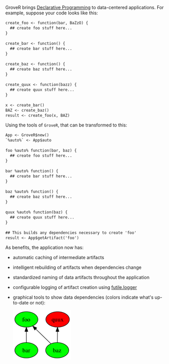 GroveR brings [Declarative Programming](https://en.wikipedia.org/wiki/Declarative_programming)
to data-centered applications.  For example, suppose your code looks like this:

```
create_foo <- function(bar, BaZzO) {
  ## create foo stuff here...
}

create_bar <- function() {
  ## create bar stuff here...
}

create_baz <- function() {
  ## create baz stuff here...
}

create_quux <- function(bazz) {
  ## create quux stuff here...
}

x <- create_bar()
BAZ <- create_baz()
result <- create_foo(x, BAZ)
```

Using the tools of `GroveR`, that can be transformed to this:

```
App <- GroveR$new()
`%auto%` <- App$auto

foo %auto% function(bar, baz) {
  ## create foo stuff here...
}

bar %auto% function() {
  ## create bar stuff here...
}

baz %auto% function() {
  ## create baz stuff here...
}

quux %auto% function(baz) {
  ## create quux stuff here...
}

## This builds any dependencies necessary to create 'foo'
result <- App$getArtifact('foo')
```

As benefits, the application now has:

 * automatic caching of intermediate artifacts
 * intelligent rebuilding of artifacts when dependencies change
 * standardized naming of data artifacts throughout the application
 * configurable logging of artifact creation using [futile.logger](https://cran.r-project.org/web/packages/futile.logger/index.html)
 * graphical tools to show data dependencies (colors indicate what's up-to-date or not):

   ![data dependencies](docs/gv.png)
